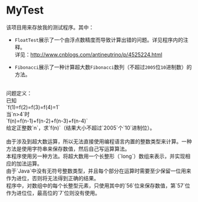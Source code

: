 # MyTest
该项目用来存放我的测试程序。其中：

* `FloatTest`展示了一个由浮点数精度而导致计算出错的问题。详见程序内的注释。<br>
详见：http://www.cnblogs.com/antineutrino/p/4525224.html

* `Fibonacci`展示了一种计算超大数`Fibonacci`数列（不超过`2005`位`10`进制数）的方法。<br>
<br>
问题定义：
<br>
已知
<br>
`f(1)=f(2)=f(3)=f(4)=1`
<br>
当`n>4`时<br>
`f(n)=f(n-1)+f(n-2)+f(n-3)+f(n-4)`
<br>
给定正整数`n`，求`f(n)`（结果大小不超过`2005`个`10`进制位）。
<br>
<br>
由于涉及到超大数运算，所以无法直接使用编程语言内置的整数类型来计算。一种方法是使用字符串来保存数值，然后自己写运算算法。<br>
本程序使用另一种方法。将超大数用一个长整形（`long`）数组来表示，并实现相应的加法运算。<br>
由于`Java`中没有无符号整数类型，并且每个部分在运算时需要至少保留一位用来作为进位，否则将无法得到正确的结果。<br>
程序中，对数组中的每个长整型元素，只使用其中的`56`位来保存数值，第`57`位作为进位位，最高位的`7`位则没有使用。


